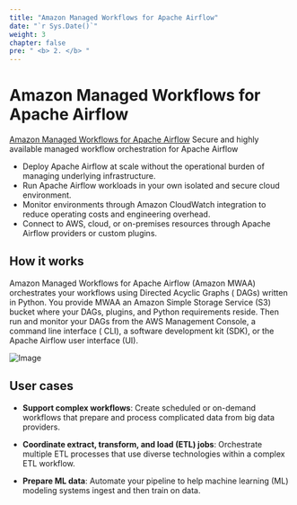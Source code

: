 ```yaml
---
title: "Amazon Managed Workflows for Apache Airflow"
date: "`r Sys.Date()`"
weight: 3
chapter: false
pre: " <b> 2. </b> "
---
```


# Amazon Managed Workflows for Apache Airflow

[Amazon Managed Workflows for Apache Airflow](https://aws.amazon.com/vi/managed-workflows-for-apache-airflow/) Secure
and highly available managed workflow orchestration for Apache Airflow

- Deploy Apache Airflow at scale without the operational burden of managing underlying infrastructure.
- Run Apache Airflow workloads in your own isolated and secure cloud environment.
- Monitor environments through Amazon CloudWatch integration to reduce operating costs and engineering overhead.
- Connect to AWS, cloud, or on-premises resources through Apache Airflow providers or custom plugins.

## How it works

Amazon Managed Workflows for Apache Airflow (Amazon MWAA) orchestrates your workflows using Directed Acyclic Graphs (
DAGs) written in Python. You provide MWAA an Amazon Simple Storage Service (S3) bucket where your DAGs, plugins, and
Python requirements reside. Then run and monitor your DAGs from the AWS Management Console, a command line interface (
CLI), a software development kit (SDK), or the Apache Airflow user interface (UI).

![Image](/repo_pmt_ws-fcj-003/images/001.png)

## User cases

- **Support complex workflows**: Create scheduled or on-demand workflows that prepare and process complicated data from
  big data providers.

- **Coordinate extract, transform, and load (ETL) jobs**:  Orchestrate multiple ETL processes that use diverse
  technologies within a complex ETL workflow.

- **Prepare ML data**: Automate your pipeline to help machine learning (ML) modeling systems ingest and then train on
  data.